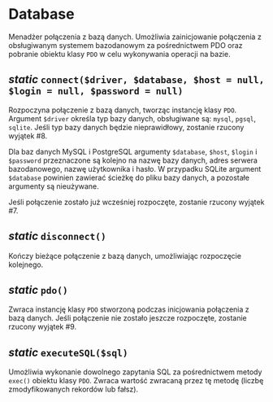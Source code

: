 Database
===

Menadżer połączenia z bazą danych. Umożliwia zainicjowanie połączenia z obsługiwanym systemem bazodanowym za pośrednictwem PDO oraz pobranie obiektu klasy `PDO` w celu wykonywania operacji na bazie.

## *static* `connect($driver, $database, $host = null, $login = null, $password = null)`

Rozpoczyna połączenie z bazą danych, tworząc instancję klasy `PDO`. Argument `$driver` określa typ bazy danych, obsługiwane są: `mysql`, `pgsql`, `sqlite`. Jeśli typ bazy danych będzie nieprawidłowy, zostanie rzucony wyjątek #8.

Dla baz danych MySQL i PostgreSQL argumenty `$database`, `$host`, `$login` i `$password` przeznaczone są kolejno na nazwę bazy danych, adres serwera bazodanowego, nazwę użytkownika i hasło.
W przypadku SQLite argument `$database` powinien zawierać ścieżkę do pliku bazy danych, a pozostałe argumenty są nieużywane.

Jeśli połączenie zostało już wcześniej rozpoczęte, zostanie rzucony wyjątek #7.

## *static* `disconnect()`

Kończy bieżące połączenie z bazą danych, umożliwiając rozpoczęcie kolejnego.

## *static* `pdo()`

Zwraca instancję klasy `PDO` stworzoną podczas inicjowania połączenia z bazą danych. Jeśli połączenie nie zostało jeszcze rozpoczęte, zostanie rzucony wyjątek #9.

## *static* `executeSQL($sql)`

Umożliwia wykonanie dowolnego zapytania SQL za pośrednictwem metody `exec()` obiektu klasy `PDO`. Zwraca wartość zwracaną przez tę metodę (liczbę zmodyfikowanych rekordów lub fałsz).